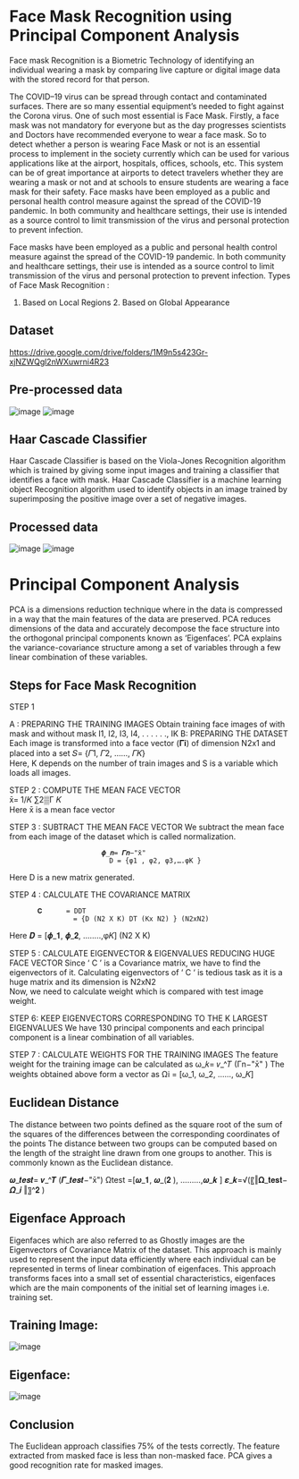 # Face Mask Recognition using Principal Component Analysis
Face mask Recognition is a Biometric Technology of identifying an individual wearing a mask by comparing live capture or digital image data with the stored record for that person.

The COVID–19 virus can be spread through contact and contaminated surfaces. There are so many essential equipment’s needed to fight against the Corona virus. One of such most essential is Face Mask. Firstly, a face mask was not mandatory for everyone but as the day progresses scientists and Doctors have recommended everyone to wear a face mask. So to detect whether a person is wearing Face Mask or not is an essential process to implement in the society currently which can be used for various applications like at the airport, hospitals, offices, schools, etc. This system can be of great importance at airports to detect travelers whether they are wearing a mask or not and at schools to ensure students are wearing a face mask for their safety. Face masks have been employed as a public and  personal health control measure against the spread of the COVID-19 pandemic. In both community and healthcare settings, their use is intended as a source control to limit transmission of the virus and personal protection to prevent infection.

Face masks have been employed as a public and  personal health control measure against the spread of the COVID-19 pandemic. In both community and healthcare settings, their use is intended as a source control to limit transmission of the virus and personal protection to prevent infection.
Types of Face Mask Recognition :
1. Based on Local Regions                                    2. Based on Global Appearance

## Dataset
https://drive.google.com/drive/folders/1M9n5s423Gr-xjNZWQgl2nWXuwrni4R23

## Pre-processed data
![image](https://user-images.githubusercontent.com/70087327/130550778-1896608c-b28a-4410-8ea4-19103bf606da.png)
![image](https://user-images.githubusercontent.com/70087327/130550802-b713c7c5-3c33-4576-993b-648a3e8f3422.png)

## Haar Cascade Classifier 
Haar Cascade Classifier is based on the Viola-Jones Recognition algorithm which is trained by giving some input images and training a classifier that identifies a face with mask.  Haar Cascade Classifier is a machine learning object Recognition algorithm used to identify objects in an image trained by superimposing the positive image over a set of negative images.

## Processed data
![image](https://user-images.githubusercontent.com/70087327/130550669-31eafe5b-cd30-45bb-95e5-64a3136b9083.png)
![image](https://user-images.githubusercontent.com/70087327/130550699-49859d61-1f8a-4d38-bba0-647f914aef5a.png)

# Principal Component Analysis
PCA is a dimensions reduction technique where in the data is compressed in a way that the main features of the data are preserved.
PCA reduces dimensions of the data and accurately decompose the face structure into the orthogonal principal components known as ‘Eigenfaces’.
PCA explains the variance-covariance structure among a set of variables through a few linear combination of these variables.

## Steps for Face Mask Recognition
STEP 1

A : PREPARING THE TRAINING IMAGES
Obtain training face images of with mask and without mask I1, I2, I3, I4, . . . . . ., IK
B: PREPARING THE DATASET
Each image is transformed into a face vector (𝚪𝐢) of dimension N2x1 and placed into a set 
 𝑆= {𝛤1, 𝛤2, ……, 𝛤𝐾}  
Here, K depends on the number of train images and S is a variable which loads all images. 

STEP 2 : COMPUTE THE MEAN FACE VECTOR     
                             x̄=  1/𝐾  ∑2▒Г 𝐾               
Here x̄ is a mean face vector 

STEP 3 : SUBTRACT THE MEAN FACE VECTOR
We subtract the mean face from each image of the dataset which is called normalization.

                           𝝓_𝒏= 𝜞𝒏−"x̄"
                             D = {φ1 , φ2, φ3,….φK }
 Here D is a new matrix generated.
 
STEP 4 : CALCULATE THE COVARIANCE MATRIX

           𝐂      = DDT
                    = {D (N2 X K) DT (Kx N2) } (N2xN2)
                    
Here 𝑫 = [𝝓_𝟏, 𝝓_𝟐, ……..,φ𝐾] (N2 X K)

STEP 5 : CALCULATE EIGENVECTOR & EIGENVALUES REDUCING HUGE FACE VECTOR 
Since ‘ C ’ is a Covariance matrix, we have to find the eigenvectors of it.
Calculating eigenvectors of ‘ C ‘ is tedious task as it is a huge matrix and its dimension is N2xN2  
Now, we need to calculate weight which is compared with test image weight.

STEP 6: KEEP EIGENVECTORS CORRESPONDING TO THE K LARGEST EIGENVALUES
We have 130 principal components and each principal component is a linear combination of all variables. 

STEP 7 : CALCULATE WEIGHTS FOR THE TRAINING IMAGES
The feature weight for the training image can be calculated as 
                                 ω_𝑘= 𝑣_^𝑇 (Γn−"x̄" )
The weights obtained above form a vector as 
                                 Ωi = [ω_1, ω_2, ……, ω_𝐾]

## Euclidean Distance
The distance between two points defined as the square root of the sum of the squares of the differences between the corresponding coordinates of the points
The distance between two groups can be computed based on the length of the straight line drawn from one groups to another. This is commonly known as the Euclidean distance. 

𝝎_𝒕𝒆𝒔𝒕= 𝒗_^𝑻 (𝜞_𝒕𝒆𝒔𝒕−"x̄")
         Ωtest =[𝝎_𝟏, 𝝎_(𝟐 ), ………,𝝎_𝒌 ]
𝜺_𝒌=√(〖‖𝛀_𝐭𝐞𝐬𝐭− 𝜴_𝒊 ‖〗^𝟐  )

## Eigenface Approach
Eigenfaces which are also referred to as Ghostly images are the Eigenvectors of Covariance Matrix of the dataset.
This approach is mainly used to represent the input data efficiently where each individual can be represented in terms of linear combination of eigenfaces.
This approach transforms faces into a small set of essential characteristics, eigenfaces which are the main components of the initial set of learning images i.e. training set.

## Training Image:
![image](https://user-images.githubusercontent.com/70087327/130551265-120aa6f3-776d-43cf-8f1f-2fc09d9c0ced.png)

## Eigenface:
![image](https://user-images.githubusercontent.com/70087327/130551296-c5b3f15f-f205-46ad-8cdd-fbd0628a1fe9.png)

## Conclusion
The Euclidean approach classifies 75% of the tests correctly.
The feature extracted from masked face is less than non-masked face.
PCA gives a good recognition rate for masked images.
